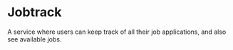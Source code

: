 # Jobtrack

A service where users can keep track of all their job applications, and also see available jobs.
